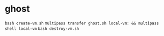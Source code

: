 # ghost
`bash create-vm.sh`
`multipass transfer ghost.sh local-vm: && multipass shell local-vm`
`bash destroy-vm.sh`
